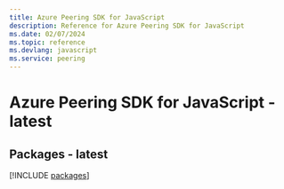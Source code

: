 ```yaml
---
title: Azure Peering SDK for JavaScript
description: Reference for Azure Peering SDK for JavaScript
ms.date: 02/07/2024
ms.topic: reference
ms.devlang: javascript
ms.service: peering
---
```

# Azure Peering SDK for JavaScript - latest
## Packages - latest
[!INCLUDE [packages](peering-index.md)]